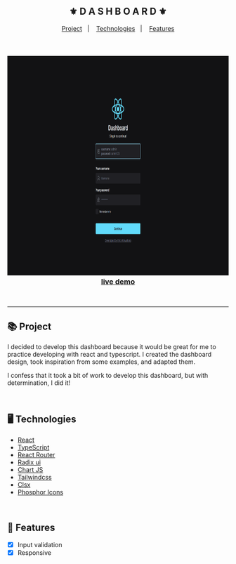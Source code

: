 <div align="center">
    <h2>⚜️ D A S H B O A R D ⚜️</h2>
</div>

<p align="center">
    <a href="#-project">Project</a>&nbsp;&nbsp;&nbsp;|&nbsp;&nbsp;&nbsp;
    <a href="#-technologies">Technologies</a>&nbsp;&nbsp;&nbsp;|&nbsp;&nbsp;&nbsp;
    <a href="#-features">Features</a>
</p>

<br>

<h3 align="center">
    <img src="./.github/readme-gif.gif" alt="project gif" height="500px">
    <br>
    <a href="https://erickks.github.io/dashboard-react/">live demo</a>
</h3>

<br><hr>

## 📚 Project

<p>I decided to develop this dashboard because it would be great for me to practice developing with react and typescript. I created the dashboard design, took inspiration from some examples, and adapted them.</p>
<p>I confess that it took a bit of work to develop this dashboard, but with determination, I did it!</p>

<br>

## 🖥 Technologies

- [React](https://reactjs.org/)
- [TypeScript](https://www.typescriptlang.org/)
- [React Router](https://reactrouter.com/en/main)
- [Radix ui](https://www.radix-ui.com/)
- [Chart JS](https://www.chartjs.org/)
- [Tailwindcss](https://tailwindcss.com/)
- [Clsx](https://www.npmjs.com/package/clsx)
- [Phosphor Icons](https://phosphoricons.com/)

<br>

## 🧾 Features

- [x] Input validation
- [x] Responsive
